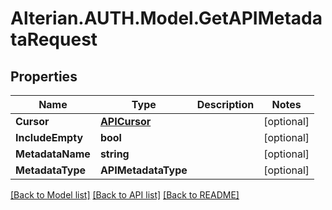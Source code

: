 # Alterian.AUTH.Model.GetAPIMetadataRequest

## Properties

Name | Type | Description | Notes
------------ | ------------- | ------------- | -------------
**Cursor** | [**APICursor**](APICursor.md) |  | [optional] 
**IncludeEmpty** | **bool** |  | [optional] 
**MetadataName** | **string** |  | [optional] 
**MetadataType** | **APIMetadataType** |  | [optional] 

[[Back to Model list]](../README.md#documentation-for-models) [[Back to API list]](../README.md#documentation-for-api-endpoints) [[Back to README]](../README.md)

